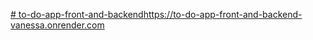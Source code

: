 [# to-do-app-front-and-backend](https://to-do-app-front-and-backend-vanessa.onrender.com)https://to-do-app-front-and-backend-vanessa.onrender.com
